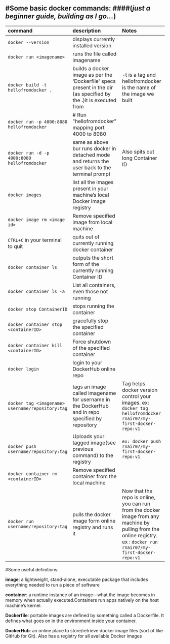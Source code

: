 #Some basic docker commands:
####(_just a beginner guide, building as I go..._)
--------------------------------------------------------------------------------

**command**|**description**|**Notes**
:----------|:----------|:----------
`docker --version`|displays currently installed version
`docker run <imagename>`| runs the file called imagename
`docker build -t hellofromdocker .`| builds a docker image as per the 'Dockerfile' specs present in the dir (as specified by the **.**)it is executed from|-t is a tag and hellofromdocker is the name of the image we built 
`docker run -p 4000:8080 hellofromdocker`|  # Run "hellofromdocker" mapping port 4000 to 8080
`docker run -d -p 4000:8080 hellofromdocker`| same as above bur runs docker in detached mode and returns the user back to the terminal prompt|Also spits out long Container ID
`docker images`| list all the images present in your machine’s local Docker image registry|
`docker image rm <image id>`|Remove specified image from local machine
`CTRL+C` in your terminal to quit|quits out of currently running docker container
`docker container ls`| outputs the short form of the currently running Container ID
`docker container ls -a`| List all containers, even those not running
`docker stop ContainerID`| stops running the container
`docker container stop <containerID>`|gracefully stop the specified container
`docker container kill <containerID>`|Force shutdown of the specified container
`docker login`| login to your DockerHub online repo
`docker tag <imagename> username/repository:tag`| tags an image called imagename for username in the DockerHub and in repo specified by repository|Tag helps docker version control your images. ex: `docker tag hellofromdocker rnair07/my-first-docker-repo:v1` 
`docker push username/repository:tag`|Uploads your tagged image(see previous command) to the registry| `ex: docker push rnair07/my-first-docker-repo:v1`
`docker container rm <containerID>`| Remove specified container from the local machine 
`docker run username/repository:tag`| pulls the docker image form online registry and runs it| Now that the repo is online, you can run from the docker image from any machine by pulling from the online registry. ex : `docker run rnair07/my-first-docker-repo:v1`






#Some useful definitions:

**image**:  a lightweight, stand-alone, executable package that includes everything needed to run a piece of software

**container**: a runtime instance of an image—what the image becomes in memory when actually executed.Containers run apps natively on the host machine’s kernel.

**Dockerfile**:  portable images are defined by something called a Dockerfile. It defines what goes on in the environment inside your container.

**DockerHub**: an online place to store/retrieve docker image files (sort of like GitHub for Git). Also has a registry for all available Docker images







